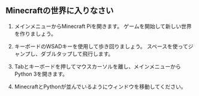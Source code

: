 ## Minecraftの世界に入りなさい

1. メインメニューからMinecraft Piを開きます。 ゲームを開始して新しい世界を作りましょう。

2. キーボードのWSADキーを使用して歩き回りましょう。 スペースを使ってジャンプし、ダブルタップして飛行します。

3. Tabとキーボードを押してマウスカーソルを離し、メインメニューからPython 3を開きます。

4. MinecraftとPythonが並んでいるようにウィンドウを移動してください。